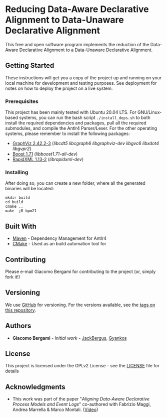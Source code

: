 # Reducing Data-Aware Declarative Alignment to Data-Unaware Declarative Alignment

This free and open software program implements the reduction of the Data-Aware Declarative Alignment to a Data-Unaware Declarative Alignment.

## Getting Started

These instructions will get you a copy of the project up and running on your local machine for development and testing purposes. See deployment for notes on how to deploy the project on a live system.

### Prerequisites

This project has been mainly tested with Ubuntu 20.04 LTS. For GNU/Linux-based systems, you can run the bash script ```./install_deps.sh``` to both install the required dependencies and packages, pull all the required submodules, and compile the Antlr4 Parser/Lexer. For the other operating systems, please remember to install the following packages:

 * [GraphViz 2.42.2-3](https://graphviz.org/download/) (*libcdt5 libcgraph6 libgraphviz-dev libgvc6 libxdot4 libgvpr2*)
 * [Boost 1.71](https://www.boost.org/users/history/version_1_71_0.html) (*libboost1.71-all-dev*)
 * [RapidXML 1.13-2](http://rapidxml.sourceforge.net/) (*librapidxml-dev*)

### Installing

After doing so, you can create a new folder, where all the generated binaries will be located:

```
mkdir build 
cd build
cmake .. 
make -j8 bpm21
```





## Built With

* [Maven](https://maven.apache.org/) - Dependency Management for Antlr4
* [CMake](https://cmake.org/download/) - Used as an build automation tool for 

## Contributing

Please e-mail Giacomo Bergami for contributing to the project (or, simply fork it!)

## Versioning

We use [GitHub](http://github.com/) for versioning. For the versions available, see the [tags on this repository](https://github.com/jackbergus/approximateTraceAlignment/tags). 

## Authors

* **Giacomo Bergami** - *Initial work* - [JackBergus](https://github.com/jackbergus), [Gyankos](https://github.com/gyankos)

## License

This project is licensed under the GPLv2 License - see the [LICENSE](LICENSE.) file for details

## Acknowledgments

* This work was part of the paper "_Aligning Data-Aware Declarative Process Models and Event Logs_" co-authored with Fabrizio Maggi, Andrea Marrella & Marco Montali. ([Video](https://www.youtube.com/watch?v=TYL2nkO1dkw))


